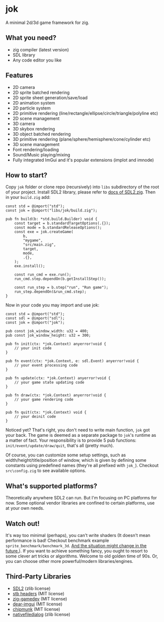 # jok
A minimal 2d/3d game framework for zig.

## What you need?
* zig compiler (latest version)
* SDL library
* Any code editor you like

## Features
* 2D camera
* 2D sprite batched rendering
* 2D sprite sheet generation/save/load
* 2D animation system
* 2D particle system
* 2D primitive rendering (line/rectangle/ellipse/circle/triangle/polyline etc)
* 2D scene management
* 3D camera
* 3D skybox rendering
* 3D object batched rendering
* 3D primitive rendering (plane/sphere/hemisphere/cone/cylinder etc)
* 3D scene management
* Font rendering/loading
* Sound/Music playing/mixing
* Fully integrated ImGui and it's popular extensions (implot and imnode)

## How to start?
Copy `jok` folder or clone repo (recursively) into `libs` subdirectory of the root of your project.
Install SDL2 library, please refer to [docs of SDL2.zig](https://github.com/MasterQ32/SDL.zig).
Then in your `build.zig` add:

```zig
const std = @import("std");
const jok = @import("libs/jok/build.zig");

pub fn build(b: *std.build.Builder) void {
    const target = b.standardTargetOptions(.{});
    const mode = b.standardReleaseOptions();
    const exe = jok.createGame(
        b, 
        "mygame",
        "src/main.zig",
        target,
        mode,
        .{},
    );
    exe.install();

    const run_cmd = exe.run();
    run_cmd.step.dependOn(b.getInstallStep());

    const run_step = b.step("run", "Run game");
    run_step.dependOn(&run_cmd.step);
}
```

Now in your code you may import and use jok:

```zig
const std = @import("std");
const sdl = @import("sdl");
const jok = @import("jok");

pub const jok_window_width: u32 = 400;
pub const jok_window_height: u32 = 300;

pub fn init(ctx: *jok.Context) anyerror!void {
    // your init code
}

pub fn event(ctx: *jok.Context, e: sdl.Event) anyerror!void {
    // your event processing code
}

pub fn update(ctx: *jok.Context) anyerror!void {
    // your game state updating code
}

pub fn draw(ctx: *jok.Context) anyerror!void {
    // your game rendering code
}

pub fn quit(ctx: *jok.Context) void {
    // your deinit code
}
```

Noticed yet? That's right, you don't need to write main function, `jok` got your back.
The game is deemed as a separate package to `jok`'s runtime as a matter of fact. 
Your responsibility is to provide 5 pub functions: `init/event/update/draw/quit`, that's all (pretty much).

Of course, you can customize some setup settings, such as width/height/title/position of window,
which is given by defining some constants using predefined names (they're all prefixed with `jok_`).
Checkout `src\config.zig` to see available options.

## What's supported platforms?
Theoretically anywhere SDL2 can run. But I'm focusing on PC platforms for now.
Some optional vendor libraries are confined to certain platforms, use at your own needs.

## Watch out!
It's way too minimal (perhaps), you can't write shaders (It doesn't mean performance is bad! Checkout
benchmark example `sprite_benchmark/benchmark_3d`. [And the situation might change in the future.](https://gist.github.com/icculus/f731224bef3906e4c5e8cbed6f98bb08)).
If you want to achieve something fancy, you ought to resort to some clever art tricks or algorithms.
Welcome to old golden time of 90s. Or, you can choose other more powerful/modern libraries/engines.

## Third-Party Libraries
* [SDL2](https://www.libsdl.org) (zlib license)
* [stb headers](https://github.com/nothings/stb) (MIT license)
* [zig-gamedev](https://github.com/michal-z/zig-gamedev) (MIT license)
* [dear-imgui](https://github.com/ocornut/imgui) (MIT license)
* [chipmunk](https://chipmunk-physics.net/) (MIT license)
* [nativefiledialog](https://github.com/mlabbe/nativefiledialog) (zlib license)
